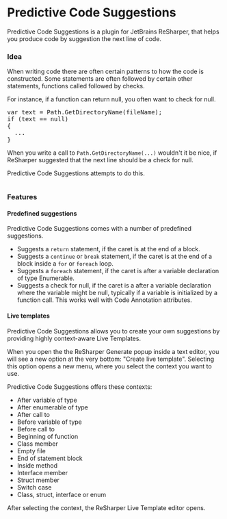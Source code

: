 Predictive Code Suggestions
===========================
Predictive Code Suggestions is a plugin for JetBrains ReSharper, that helps you produce code by suggestion the next line of code.

<h3>Idea</h3>

When writing code there are often certain patterns to how the code is constructed. Some statements are often followed by certain other statements, functions called followed by checks.

For instance, if a function can return null, you often want to check for null.

<pre>
var text = Path.GetDirectoryName(fileName);
if (text == null) 
{
  ...
}
</pre>

When you write a call to `Path.GetDirectoryName(...)` wouldn't it be nice, if ReSharper suggested that the next line should be a check for null.

Predictive Code Suggestions attempts to do this.

<img src="http://vsplugins.sitecore.net/downloads/github/pcs1.gif" alt="" />

<h3>Features</h3>

<h4>Predefined suggestions</h4>
Predictive Code Suggestions comes with a number of predefined suggestions.

* Suggests a `return` statement, if the caret is at the end of a block.
* Suggests a `continue` or `break` statement, if the caret is at the end of a block inside a `for` or `foreach` loop.
* Suggests a `foreach` statement, if the caret is after a variable declaration of type Enumerable.
* Suggests a check for null, if the caret is a after a variable declaration where the variable might be null, typically if a variable is initialized by a function call. This works well with Code Annotation attributes.

<h4>Live templates</h4>
Predictive Code Suggestions allows you to create your own suggestions by providing highly context-aware Live Templates.

When you open the the ReSharper Generate popup inside a text editor, you will see a new option at the very bottom: "Create live template". Selecting this option opens a new menu, where you select the context you want to use.

Predictive Code Suggestions offers these contexts:
* After variable of type <type name>
* After enumerable of type <type name>
* After call to <method name>
* Before variable of type <type name>
* Before call to <method name>
* Beginning of function
* Class member
* Empty file
* End of statement block
* Inside method
* Interface member
* Struct member
* Switch case
* Class, struct, interface or enum

After selecting the context, the ReSharper Live Template editor opens.
